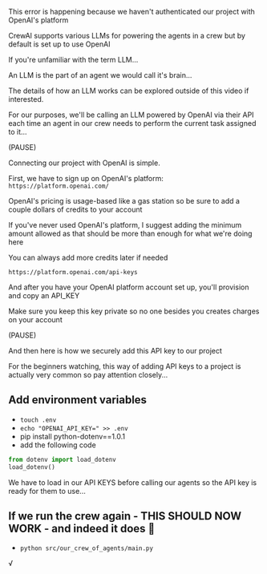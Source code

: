 This error is happening because we haven't authenticated our project with OpenAI's platform

CrewAI supports various LLMs for powering the agents in a crew but by default is set up to use OpenAI

If you're unfamiliar with the term LLM...

An LLM is the part of an agent we would call it's brain...

The details of how an LLM works can be explored outside of this video if interested.

For our purposes, we'll be calling an LLM powered by OpenAI via their API each time an agent in our crew needs to perform the current task assigned to it...

(PAUSE)

Connecting our project with OpenAI is simple.

First, we have to sign up on OpenAI's platform: `https://platform.openai.com/`

OpenAI's pricing is usage-based like a gas station so be sure to add a couple dollars of credits to your account

If you've never used OpenAI's platform, I suggest adding the minimum amount allowed as that should be more than enough for what we're doing here

You can always add more credits later if needed

`https://platform.openai.com/api-keys`

And after you have your OpenAI platform account set up, you'll provision and copy an API_KEY

Make sure you keep this key private so no one besides you creates charges on your account

(PAUSE)

And then here is how we securely add this API key to our project

For the beginners watching, this way of adding API keys to a project is actually very common so pay attention closely...

## Add environment variables

- `touch .env`
- `echo "OPENAI_API_KEY=" >> .env`
- pip install python-dotenv==1.0.1
- add the following code
```main.py
from dotenv import load_dotenv
load_dotenv()
```

We have to load in our API KEYS before calling our agents so the API key is ready for them to use...

## If we run the crew again - THIS SHOULD NOW WORK - and indeed it does 🤞

- `python src/our_crew_of_agents/main.py`

√